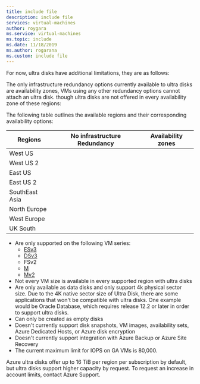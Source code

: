 ```yaml
---
title: include file
description: include file
services: virtual-machines
author: roygara
ms.service: virtual-machines
ms.topic: include
ms.date: 11/18/2019
ms.author: rogarana
ms.custom: include file
---
```

For now, ultra disks have additional limitations, they are as follows:

The only infrastructure redundancy options currently available to ultra disks are availability zones, VMs using any other redundancy options cannot attach an ultra disk.  though ultra disks are not offered in every availability zone of these regions:

The following table outlines the available regions and their corresponding availability options:

|Regions  |No infrastructure Redundancy  |Availability zones  |
|---------|---------|---------|
|West US     |         |         |
|West US 2    |         |         |
|East US     |         |         |
|East US 2     |         |         |
|SouthEast Asia     |         |         |
|North Europe     |         |         |
|West Europe     |         |         |
|UK South     |         |         |

- Are only supported on the following VM series:
    - [ESv3](https://azure.microsoft.com/blog/introducing-the-new-dv3-and-ev3-vm-sizes/)
    - [DSv3](https://azure.microsoft.com/blog/introducing-the-new-dv3-and-ev3-vm-sizes/)
    - FSv2
    - [M](../articles/virtual-machines/workloads/sap/hana-vm-operations-storage.md)
    - [Mv2](../articles/virtual-machines/workloads/sap/hana-vm-operations-storage.md)
- Not every VM size is available in every supported region with ultra disks
- Are only available as data disks and only support 4k physical sector size. Due to the 4K native sector size of Ultra Disk, there are some applications that won't be compatible with ultra disks. One example would be Oracle Database, which requires release 12.2 or later in order to support ultra disks.  
- Can only be created as empty disks  
- Doesn't currently support disk snapshots, VM images, availability sets, Azure Dedicated Hosts, or Azure disk encryption
- Doesn't currently support integration with Azure Backup or Azure Site Recovery
- The current maximum limit for IOPS on GA VMs is 80,000.

Azure ultra disks offer up to 16 TiB per region per subscription by default, but ultra disks support higher capacity by request. To request an increase in account limits, contact Azure Support.